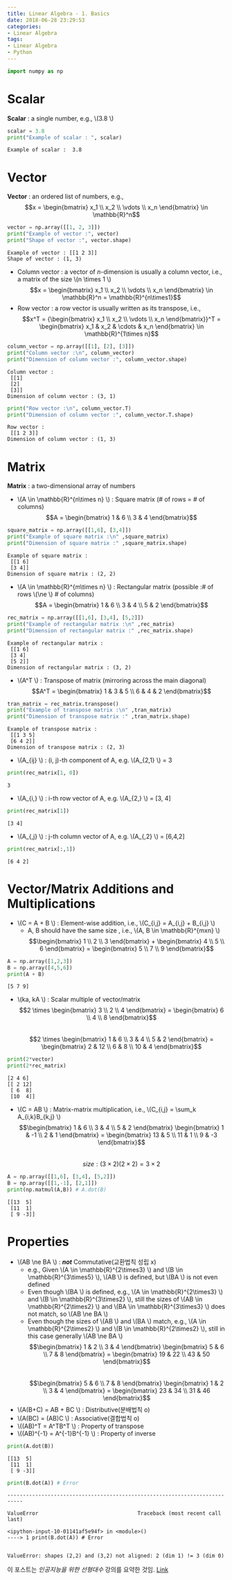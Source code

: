 ```yaml
---
title: Linear Algebra - 1. Basics
date: 2018-06-28 23:29:53
categories:
- Linear Algebra
tags:
- Linear Algebra
- Python
---
```


```python
import numpy as np
```

# Scalar

**Scalar** : a single number, e.g., \\(3.8 \\)


```python
scalar = 3.8
print("Example of scalar : ", scalar)
```

    Example of scalar :  3.8
    

# Vector
**Vector** : an ordered list of numbers, e.g., $$x = \begin{bmatrix} x_1 \\ x_2 \\ \vdots \\ x_n \end{bmatrix} \in \mathbb{R}^n$$


```python
vector = np.array([[1, 2, 3]])
print("Example of vector :", vector)
print("Shape of vector :", vector.shape)
```

    Example of vector : [[1 2 3]]
    Shape of vector : (1, 3)
    

* Column vector : a vector of *n*-dimension is usually a column vector, i.e., a matrix of the size \\(n \times 1 \\)  
$$x = \begin{bmatrix} x_1 \\ x_2 \\ \vdots \\ x_n \end{bmatrix} \in \mathbb{R}^n = \mathbb{R}^{n\times1}$$
* Row vector : a row vector is usually written as its transpose, i.e.,  
$$x^T = {\begin{bmatrix} x_1 \\ x_2 \\ \vdots \\ x_n \end{bmatrix}}^T = \begin{bmatrix} x_1 & x_2 & \cdots & x_n \end{bmatrix} \in \mathbb{R}^{1\times n}$$  



```python
column_vector = np.array([[1], [2], [3]])
print("Column vector :\n", column_vector)
print("Dimension of column vector :", column_vector.shape)
```

    Column vector :
     [[1]
     [2]
     [3]]
    Dimension of column vector : (3, 1)
    


```python
print("Row vector :\n", column_vector.T)
print("Dimension of column vector :", column_vector.T.shape)
```

    Row vector :
     [[1 2 3]]
    Dimension of column vector : (1, 3)
    

# Matrix
**Matrix** : a two-dimensional array of numbers

* \\(A \in \mathbb{R}^{n\times n} \\) : Square matrix (# of rows = # of columns)  
$$A = \begin{bmatrix} 1 & 6 \\ 3 & 4 \end{bmatrix}$$


```python
square_matrix = np.array([[1,6], [3,4]])
print("Example of square matrix :\n" ,square_matrix)
print("Dimension of square matrix :" ,square_matrix.shape)
```

    Example of square matrix :
     [[1 6]
     [3 4]]
    Dimension of square matrix : (2, 2)
    

* \\(A \in \mathbb{R}^{m\times n} \\) : Rectangular matrix (possible :\# of rows \\(\ne \\) \# of columns)  
$$A = \begin{bmatrix} 1 & 6 \\ 3 & 4 \\ 5 & 2 \end{bmatrix}$$


```python
rec_matrix = np.array([[1,6], [3,4], [5,2]])
print("Example of rectangular matrix :\n" ,rec_matrix)
print("Dimension of rectangular matrix :" ,rec_matrix.shape)
```

    Example of rectangular matrix :
     [[1 6]
     [3 4]
     [5 2]]
    Dimension of rectangular matrix : (3, 2)
    

* \\(A^T \\) : Transpose of matrix (mirroring across the main diagonal)  
$$A^T = \begin{bmatrix} 1 & 3 & 5 \\ 6 & 4 & 2 \end{bmatrix}$$


```python
tran_matrix = rec_matrix.transpose()
print("Example of transpose matrix :\n" ,tran_matrix)
print("Dimension of transpose matrix :" ,tran_matrix.shape)
```

    Example of transpose matrix :
     [[1 3 5]
     [6 4 2]]
    Dimension of transpose matrix : (2, 3)
    

* \\(A_{ij} \\) : (i, j)-th component of A, e.g. \\(A_{2,1} \\) = 3


```python
print(rec_matrix[1, 0])
```

    3
    

* \\(A_{i,} \\) : i-th row vector of A, e.g. \\(A_{2,} \\) = [3, 4]


```python
print(rec_matrix[1])
```

    [3 4]
    

* \\(A_{,j} \\) : j-th column vector of A, e.g. \\(A_{,2} \\) = [6,4,2]


```python
print(rec_matrix[:,1])
```

    [6 4 2]
    

# Vector/Matrix Additions and Multiplications

* \\(C = A + B \\) : Element-wise addition, i.e., \\(C_{i,j} = A_{i,j} + B_{i,j} \\)
    * A, B should have the same size , i.e., \\(A, B \in \mathbb{R}^{mxn} \\)  
$$\begin{bmatrix} 1 \\ 2 \\ 3 \end{bmatrix} + \begin{bmatrix} 4 \\ 5 \\ 6 \end{bmatrix} = \begin{bmatrix} 5 \\ 7 \\ 9 \end{bmatrix}$$


```python
A = np.array([1,2,3])
B = np.array([4,5,6])
print(A + B)
```

    [5 7 9]
    

* \\(ka, kA \\) : Scalar multiple of vector/matrix  
$$2 \times \begin{bmatrix} 3 \\ 2 \\ 4 \end{bmatrix} = \begin{bmatrix} 6 \\ 4 \\ 8 \end{bmatrix}$$  
$$2 \times \begin{bmatrix} 1 & 6 \\ 3 & 4 \\ 5 & 2 \end{bmatrix} = \begin{bmatrix} 2 & 12 \\ 6 & 8 \\ 10 & 4 \end{bmatrix}$$


```python
print(2*vector)
print(2*rec_matrix)
```

    [2 4 6]
    [[ 2 12]
     [ 6  8]
     [10  4]]
    

* \\(C = AB \\) : Matrix-matrix multiplication, i.e., \\(C_{i,j}  = \sum_k A_{i,k}B_{k,j} \\)  
$$\begin{bmatrix} 1 & 6 \\ 3 & 4 \\ 5 & 2 \end{bmatrix} \begin{bmatrix} 1 & -1 \\ 2 & 1 \end{bmatrix} = \begin{bmatrix} 13 & 5 \\ 11 & 1 \\ 9 & -3 \end{bmatrix}$$  
$$size : (3 \times 2)(2 \times 2) = 3 \times 2 $$


```python
A = np.array([[1,6], [3,4], [5,2]])
B = np.array([[1,-1], [2,1]])
print(np.matmul(A,B)) # A.dot(B)
```

    [[13  5]
     [11  1]
     [ 9 -3]]
    

# Properties

* \\(AB \ne BA \\) : ***not*** Commutative(교환법칙 성립 x)
    * e.g., Given \\(A \in \mathbb{R}^{2\times3} \\) and \\(B \in \mathbb{R}^{3\times5} \\), \\(AB \\) is defined, but \\(BA \\) is not even defined
    * Even though \\(BA \\) is defined, e.g., \\(A \in \mathbb{R}^{2\times3} \\) and \\(B \in \mathbb{R}^{3\times2} \\), still the sizes of \\(AB \in \mathbb{R}^{2\times2} \\) and \\(BA \in \mathbb{R}^{3\times3} \\) does not match, so \\(AB \ne BA \\)
    * Even though the sizes of \\(AB \\) and \\(BA \\) match, e.g., \\(A \in \mathbb{R}^{2\times2} \\) and \\(B \in \mathbb{R}^{2\times2} \\), still in this case generally \\(AB \ne BA \\)  
    $$\begin{bmatrix} 1 & 2 \\ 3 & 4 \end{bmatrix} \begin{bmatrix} 5 & 6 \\ 7 & 8 \end{bmatrix} = \begin{bmatrix} 19 & 22 \\ 43 & 50 \end{bmatrix}$$  
    $$\begin{bmatrix} 5 & 6 \\ 7 & 8 \end{bmatrix} \begin{bmatrix} 1 & 2 \\ 3 & 4 \end{bmatrix} = \begin{bmatrix} 23 & 34 \\ 31 & 46 \end{bmatrix}$$
* \\(A(B+C) = AB + BC \\) : Distributive(분배법칙 o)
* \\(A(BC) = (AB)C \\) : Associative(결합법칙 o)
* \\((AB)^T = A^TB^T \\) : Property of transpose
* \\((AB)^{-1} = A^{-1}B^{-1} \\) : Property of inverse


```python
print(A.dot(B))
```

    [[13  5]
     [11  1]
     [ 9 -3]]
    


```python
print(B.dot(A)) # Error
```


    ---------------------------------------------------------------------------

    ValueError                                Traceback (most recent call last)

    <ipython-input-10-01141af5e94f> in <module>()
    ----> 1 print(B.dot(A)) # Error
    

    ValueError: shapes (2,2) and (3,2) not aligned: 2 (dim 1) != 3 (dim 0)

이 포스트는 *인공지능을 위한 선형대수* 강의를 요약한 것임. [Link](https://www.edwith.org/linearalgebra4ai/joinLectures/14072)